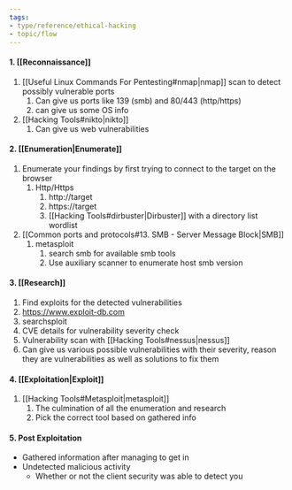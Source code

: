 ```yaml
---
tags:
- type/reference/ethical-hacking
- topic/flow
---
```


#### 1.  [[Reconnaissance]]
1. [[Useful Linux Commands For Pentesting#nmap|nmap]] scan to detect possibly vulnerable ports 
	1. Can give us ports like 139 (smb) and 80/443 (http/https)
	2. can give us some OS info
2. [[Hacking Tools#nikto|nikto]]
	1. Can give us web vulnerabilities
#### 2. [[Enumeration|Enumerate]] 
1. Enumerate your findings by first trying to connect to the target on the browser
	1. Http/Https
		1. http://target
		2. https://target
		3. [[Hacking Tools#dirbuster|Dirbuster]] with a directory list wordlist
2.  [[Common ports and protocols#13. SMB - Server Message Block|SMB]]
	1. metasploit
		1. search smb for available smb tools
		2. Use auxiliary scanner to enumerate host smb version
#### 3. [[Research]] 
1. Find exploits for the detected vulnerabilities
2. https://www.exploit-db.com
3. searchsploit
4. CVE details for vulnerability severity check
5. Vulnerability scan with [[Hacking Tools#nessus|nessus]]
6. Can give us various possible vulnerabilities with their severity, reason they are vulnerabilities as well as solutions to fix them
#### 4. [[Exploitation|Exploit]] 
1. [[Hacking Tools#Metasploit|metasploit]]
	1. The culmination of all the enumeration and research
	2. Pick the correct tool based on gathered info
#### 5. Post Exploitation
- Gathered information after managing to get in
- Undetected malicious activity
	- Whether or not the client security was able to detect you